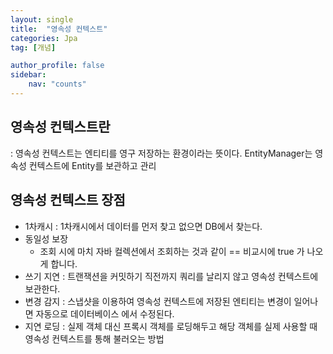 ```yaml
---
layout: single
title:  "영속성 컨텍스트"
categories: Jpa
tag: [개념]

author_profile: false
sidebar:
    nav: "counts"
---
```


## 영속성 컨텍스트란

: 영속성 컨텍스트는 엔티티를 영구 저장하는 환경이라는 뜻이다. EntityManager는 영속성 컨텍스트에 Entity를 보관하고 관리

## 영속성 컨텍스트 장점

- 1차캐시 : 1차캐시에서 데이터를 먼저 찾고 없으면 DB에서 찾는다.
- 동일성 보장
    - 조회 시에 마치 자바 컬렉션에서 조회하는 것과 같이 == 비교시에 true 가 나오게 합니다.
- 쓰기 지연 : 트랜잭션을 커밋하기 직전까지 쿼리를 날리지 않고 영속성 컨텍스트에 보관한다.
- 변경 감지 : 스냅샷을 이용하여 영속성 컨텍스트에 저장된 엔티티는 변경이 일어나면 자동으로 데이터베이스 에서 수정된다.
- 지연 로딩 : 실제 객체 대신 프록시 객체를 로딩해두고 해당 객체를 실제 사용할 때 영속성 컨텍스트를 통해 불러오는 방법
    

